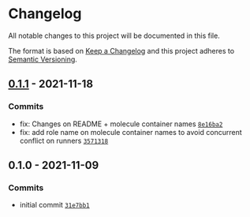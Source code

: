 # Changelog

All notable changes to this project will be documented in this file.

The format is based on [Keep a Changelog](https://keepachangelog.com/en/1.0.0/)
and this project adheres to [Semantic Versioning](https://semver.org/spec/v2.0.0.html).

## [0.1.1](https://github.com/lotusnoir/ansible-apps_wazuh_agent/compare/0.1.0...0.1.1) - 2021-11-18

### Commits

- fix: Changes on README + molecule container names [`8e16ba2`](https://github.com/lotusnoir/ansible-apps_wazuh_agent/commit/8e16ba291b87adeb66082ba03c7038b8ae8dc44d)
- fix: add role name on molecule container names to avoid concurrent conflict on runners [`3571318`](https://github.com/lotusnoir/ansible-apps_wazuh_agent/commit/357131855e8e4406d185e1abd1eaf87526c05505)

## 0.1.0 - 2021-11-09

### Commits

- initial commit [`31e7bb1`](https://github.com/lotusnoir/ansible-apps_wazuh_agent/commit/31e7bb1fc66227d5a8f1bdda0f0cbbc294477843)
